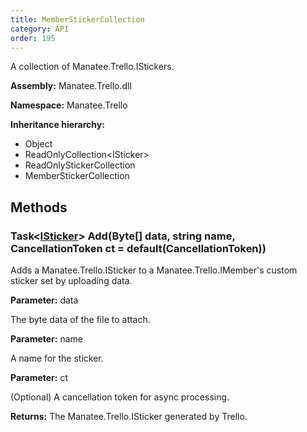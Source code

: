 ```yaml
---
title: MemberStickerCollection
category: API
order: 195
---
```


A collection of Manatee.Trello.IStickers.

**Assembly:** Manatee.Trello.dll

**Namespace:** Manatee.Trello

**Inheritance hierarchy:**

- Object
- ReadOnlyCollection&lt;ISticker&gt;
- ReadOnlyStickerCollection
- MemberStickerCollection

## Methods

### Task&lt;[ISticker](../ISticker#isticker)&gt; Add(Byte[] data, string name, CancellationToken ct = default(CancellationToken))

Adds a Manatee.Trello.ISticker to a Manatee.Trello.IMember&#39;s custom sticker set by uploading data.

**Parameter:** data

The byte data of the file to attach.

**Parameter:** name

A name for the sticker.

**Parameter:** ct

(Optional) A cancellation token for async processing.

**Returns:** The Manatee.Trello.ISticker generated by Trello.

